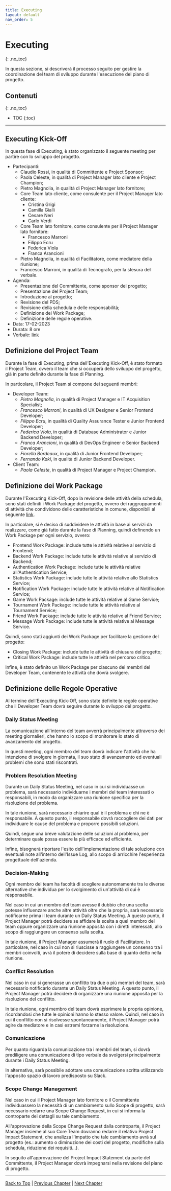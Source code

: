 ```yaml
---
title: Executing
layout: default
nav_order: 5
---
```


# Executing
{: .no_toc}

In questa sezione, si descriverà il processo seguito per gestire la coordinazione del team di sviluppo durante
l'esecuzione del piano di progetto.

## Contenuti
{: .no_toc}

- TOC 
{:toc}

---

## Executing Kick-Off

In questa fase di Executing, è stato organizzato il seguente meeting per partire con lo sviluppo del progetto.

- Partecipanti:
  - Claudio Rossi, in qualità di Committente e Project Sponsor;
  - Paola Celeste, in qualità di Project Manager lato cliente e Project Champion;
  - Pietro Magnolia, in qualità di Project Manager lato fornitore;
  - Core Team lato cliente, come consulente per il Project Manager lato cliente:
    - Cristina Grigi
    - Camilla Gialli
    - Cesare Neri
    - Carlo Verdi
  - Core Team lato fornitore, come consulente per il Project Manager lato fornitore:
    - Francesco Marroni
    - Filippo Ecru
    - Federica Viola
    - Franca Arancioni
  - Pietro Magnolia, in qualità di Facilitatore, come mediatore della riunione;
  - Francesco Marroni, in qualità di Tecnografo, per la stesura del verbale.
- Agenda:
  - Presentazione del Committente, come sponsor del progetto;
  - Presentazione del Project Team;
  - Introduzione al progetto;
  - Revisione del PDS;
  - Revisione della schedula e delle responsabilità;
  - Definizione dei Work Package;
  - Definizione delle regole operative.
- Data: 17-02-2023
- Durata: 8 ore
- Verbale: [link](/pm/attachments/content/meeting-reports/scoping/executing-kickoff)

## Definizione del Project Team

Durante la fase di Executing, prima dell'Executing Kick-Off, è stato formato il Project Team, ovvero il team che si
occuperà dello sviluppo del progetto, già in parte definito durante la fase di Planning.

In particolare, il Project Team si compone dei seguenti membri:
- Developer Team:
  - _Pietro Magnolia_, in qualità di Project Manager e IT Acquisition Specialist;
  - _Francesco Marroni_, in qualità di UX Designer e Senior Frontend Developer;
  - _Filippo Ecru_, in qualità di Quality Assurance Tester e Junior Frontend Developer;
  - _Federica Viola_, in qualità di Database Administrator e Junior Backend Developer;
  - _Franca Arancioni_, in qualità di DevOps Engineer e Senior Backend Developer;
  - _Fiorella Bordeaux_, in qualità di Junior Frontend Developer;
  - _Fernando Kaki_, in qualità di Junior Backend Developer.
- Client Team:
  - _Paola Celeste_, in qualità di Project Manager e Project Champion.

## Definizione dei Work Package

Durante l'Executing Kick-Off, dopo la revisione delle attività della schedula, sono stati definiti i Work Package del
progetto, ovvero dei raggruppamenti di attività che condividono delle caratteristiche in comune, disponibili al seguente
[link](/pm/attachments/content/work-packages).

In particolare, si è deciso di suddividere le attività in base ai servizi da realizzare, come già fatto durante la fase
di Planning, quindi definendo un Work Package per ogni servizio, ovvero:
- Frontend Work Package: include tutte le attività relative al servizio di Frontend;
- Backend Work Package: include tutte le attività relative al servizio di Backend;
- Authentication Work Package: include tutte le attività relative all'Authentication Service;
- Statistics Work Package: include tutte le attività relative allo Statistics Service;
- Notification Work Package: include tutte le attività relative al Notification Service;
- Game Work Package: include tutte le attività relative al Game Service;
- Tournament Work Package: include tutte le attività relative al Tournament Service;
- Friend Work Package: include tutte le attività relative al Friend Service;
- Message Work Package: include tutte le attività relative al Message Service.

Quindi, sono stati aggiunti dei Work Package per facilitare la gestione del progetto:
- Closing Work Package: include tutte le attività di chiusura del progetto;
- Critical Work Package: include tutte le attività nel percorso critico.

Infine, è stato definito un Work Package per ciascuno dei membri del Developer Team, contenente le attività che dovrà
svolgere.

## Definizione delle Regole Operative

Al termine dell'Executing Kick-Off, sono state definite le regole operative che il Developer Team dovrà seguire durante
lo sviluppo del progetto.

### Daily Status Meeting

La comunicazione all'interno del team avverrà principalmente attraverso dei meeting giornalieri, che hanno lo scopo di
monitorare lo stato di avanzamento del progetto.

In questi meeting, ogni membro del team dovrà indicare l'attività che ha intenzione di svolgere in giornata, il suo
stato di avanzamento ed eventuali problemi che sono stati riscontrati.

### Problem Resolution Meeting

Durante un Daily Status Meeting, nel caso in cui si individuasse un problema, sarà necessario individuarne i membri del
team interessati o responsabili, in modo da organizzare una riunione specifica per la risoluzione del problema.

In tale riunione, sarà necessario chiarire qual è il problema e chi ne è responsabile. A questo punto, il responsabile
dovrà raccogliere dei dati per individuare le cause del problema e proporre possibili soluzioni.

Quindi, segue una breve valutazione delle soluzioni al problema, per determinare quale possa essere la più efficace ed
efficiente.

Infine, bisognerà riportare l'esito dell'implementazione di tale soluzione con eventuali note all'interno dell'Issue
Log, allo scopo di arricchire l'esperienza progettuale dell'azienda.

### Decision-Making

Ogni membro del team ha facoltà di scegliere autonomamente tra le diverse alternative che individua per lo svolgimento
di un'attività di cui è responsabile.

Nel caso in cui un membro del team avesse il dubbio che una scelta potesse influenzare anche altre attività oltre che la
propria, sarà necessario notificarne prima il team durante un Daily Status Meeting. A questo punto, il Project Manager
potrà decidere se affidare la scelta a quel membro del team oppure organizzare una riunione apposita con i diretti
interessati, allo scopo di raggiungere un consenso sulla scelta.

In tale riunione, il Project Manager assumerà il ruolo di Facilitatore. In particolare, nel caso in cui non si riuscisse
a raggiungere un consenso tra i membri coinvolti, avrà il potere di decidere sulla base di quanto detto nella riunione.

### Conflict Resolution

Nel caso in cui si generasse un conflitto tra due o più membri del team, sarà necessario notificarlo durante un Daily
Status Meeting. A questo punto, il Project Manager potrà decidere di organizzare una riunione apposita per la
risoluzione del conflitto.

In tale riunione, ogni membro del team dovrà esprimere la propria opinione, ricordandosi che tutte le opinioni hanno lo
stesso valore. Quindi, nel caso in cui il conflitto non si risolvesse spontaneamente, il Project Manager potrà agire da
mediatore e in casi estremi forzarne la risoluzione.

### Comunicazione

Per quanto riguarda la comunicazione tra i membri del team, si dovrà prediligere una comunicazione di tipo verbale da
svolgersi principalmente durante i Daily Status Meeting.

In alternativa, sarà possibile adottare una comunicazione scritta utilizzando l'apposito spazio di lavoro predisposto su
Slack.

### Scope Change Management

Nel caso in cui il Project Manager lato fornitore o il Committente individuassero la necessità di un cambiamento sullo
Scope di progetto, sarà necessario redarre una Scope Change Request, in cui si informa la controparte dei dettagli su
tale cambiamento.

All'approvazione della Scope Change Request dalla controparte, il Project Manager insieme al suo Core Team dovranno
redarre il relativo Project Impact Statement, che analizza l'impatto che tale cambiamento avrà sul progetto (es.:
aumento o diminuzione dei costi del progetto, modifiche sulla schedula, riduzione dei requisiti...).

In seguito all'approvazione del Project Impact Statement da parte del Committente, il Project Manager dovrà impegnarsi
nella revisione del piano di progetto.

---

[Back to Top](#top) |
[Previous Chapter](/pm/2-planning) |
[Next Chapter](/pm/4-monitoring-and-controlling)